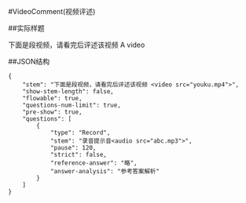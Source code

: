 #VideoComment(视频评述)

##实际样题

下面是段视频，请看完后评述该视频
A video

##JSON结构

	{
		"stem": "下面是段视频，请看完后评述该视频 <video src="youku.mp4">",	
		"show-stem-length": false,
		"flowable": true,
		"questions-num-limit": true,
		"pre-show": true,
		"questions": [
			{
				"type": "Record",
				"stem": "录音提示音<audio src="abc.mp3">",		
				"pause": 120,
				"strict": false,
				"reference-answer": "略",		
				"answer-analysis": "参考答案解析"
			}
		]
	}